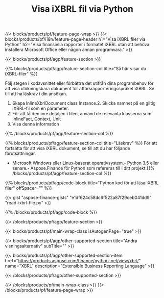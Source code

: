 ﻿---
title: Visa iXBRL fil via Python
description: Exempelkod för iXBRL filvisning. Använd API exempelkod för att visa batch-iXBRL-filer i Python-baserade applikationer. 
url: /sv/python-net/view/ixbrl/
family: finance
platformtag: python
feature: view
informat: iXBRL
outformat: 
otherformats: 
---
{{< blocks/products/pf/feature-page-wrap >}}
{{< blocks/products/pf/i18n/feature-page-header h1="Visa iXBRL filer via Python" h2="Visa finansiella rapporter i formatet iXBRL utan att behöva installera Microsoft Office eller någon annan programvara." >}}

{{< blocks/products/pf/agp/feature-section >}}

{{% blocks/products/pf/agp/feature-section-col title="Så här visar du iXBRL-filer" %}}

Följ stegen i kodavsnittet eller förbättra det utifrån dina programbehov för att visa utökningsbara dokument för affärsrapporteringsspråket iXBRL. Se till att ha läskrav i din ansökan.

1. Skapa InlineXbrlDocument class Instance.2. Skicka namnet på en giltig iXBRL-fil som en parameter.
3. För att få den inre detaljen i filen, använd de relevanta klasserna som InlineFact, Context, Unit
4. Visa denna information

{{% /blocks/products/pf/agp/feature-section-col %}}

{{% blocks/products/pf/agp/feature-section-col title="Läskrav" %}}
För att fortsätta för att visa iXBRL dokument, se till att du har följande förutsättningar. 
- Microsoft Windows eller Linux-baserat operativsystem.- Python 3.5 eller senare.- Aspose.Finance för Python som refereras till i ditt projekt.{{% /blocks/products/pf/agp/feature-section-col %}}

{{% blocks/products/pf/agp/code-block title="Python kod för att läsa iXBRL filer" offSpacer="" %}}

{{< gist "aspose-finance-gists" "e1df624c58dc6f522a87f29ceb041dd9" "read-ixbrl-file.py" >}}

{{% /blocks/products/pf/agp/code-block %}}

{{< /blocks/products/pf/agp/feature-section >}}

{{< blocks/products/pf/main-wrap-class isAutogenPage="true" >}}

{{< blocks/products/pf/agp/other-supported-section title="Andra visningsalternativ" subTitle="" >}}

{{< blocks/products/pf/agp/other-supported-section-item href="https://products.aspose.com/finance/python-net/view/xbrl/" name="XBRL" description="Extensible Business Reporting Language" >}}

{{< /blocks/products/pf/agp/other-supported-section >}}

{{< /blocks/products/pf/main-wrap-class >}}
{{< /blocks/products/pf/feature-page-wrap >}}